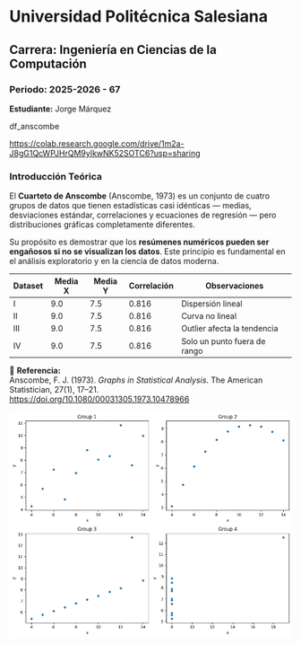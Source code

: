 # Universidad Politécnica Salesiana  
## Carrera: Ingeniería en Ciencias de la Computación  
### Periodo: 2025-2026 - 67 
**Estudiante:** Jorge Márquez 

df_anscombe

https://colab.research.google.com/drive/1m2a-J8gG1QcWPJHrQM9yIkwNK52SOTC6?usp=sharing

### Introducción Teórica

El **Cuarteto de Anscombe** (Anscombe, 1973) es un conjunto de cuatro grupos de datos que tienen estadísticas casi idénticas — medias, desviaciones estándar, correlaciones y ecuaciones de regresión — pero distribuciones gráficas completamente diferentes.

Su propósito es demostrar que los **resúmenes numéricos pueden ser engañosos si no se visualizan los datos**. Este principio es fundamental en el análisis exploratorio y en la ciencia de datos moderna.

| Dataset | Media X | Media Y | Correlación | Observaciones |
|----------|----------|----------|--------------|----------------|
| I | 9.0 | 7.5 | 0.816 | Dispersión lineal |
| II | 9.0 | 7.5 | 0.816 | Curva no lineal |
| III | 9.0 | 7.5 | 0.816 | Outlier afecta la tendencia |
| IV | 9.0 | 7.5 | 0.816 | Solo un punto fuera de rango |

📘 **Referencia:**  
Anscombe, F. J. (1973). *Graphs in Statistical Analysis*. The American Statistician, 27(1), 17–21.  
https://doi.org/10.1080/00031305.1973.10478966

![alt text](image.png)
